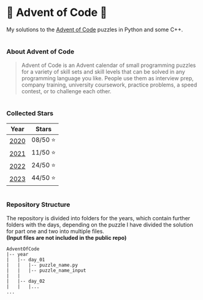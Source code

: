 # 🎄 Advent of Code 🎄

My solutions to the [Advent of Code](https://adventofcode.com/) puzzles in Python and some C++.

#

### About Advent of Code

> Advent of Code is an Advent calendar of small programming puzzles
> for a variety of skill sets and skill levels that can be solved
> in any programming language you like. People use them as interview prep,
> company training, university coursework, practice problems, a speed contest,
> or to challenge each other.

#

### Collected Stars

| Year         | Stars   |
|--------------|---------|
| [2020](2020) | 08/50 ⭐ |
| [2021](2021) | 11/50 ⭐ |
| [2022](2022) | 24/50 ⭐ |
| [2023](2023) | 44/50 ⭐ |

#

### Repository Structure

The repository is divided into folders for the years, which contain further folders with the days,
depending on the puzzle I have divided the solution for part one and two into multiple files. \
**(Input files are not included in the public repo)**

```tree
AdventOfCode
|-- year
|   |-- day_01
|   |   |-- puzzle_name.py
|   |   |-- puzzle_name_input
|   |
|   |-- day_02
|   |   |... 
...
```
